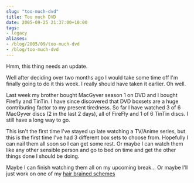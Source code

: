 ```yaml
---
slug: "too-much-dvd"
title: Too much DVD
date: 2005-09-25 21:37:00+10:00
tags:
- legacy
aliases:
- /blog/2005/09/too-much-dvd
- /blog/too-much-dvd
---
```


Hmm, this thing needs an update.

Well after deciding over two months ago I would take some time off I'm finally going to do it this week. I really should have taken it earlier. Oh well.

Last week my brother bought MacGyver season 1 on DVD and I bought Firefly and TinTin. I have since discovered that DVD boxsets are a huge contributing factor to my present tiredness. So far I have watched 3 of 6 MacGyver discs (2 in the last 2 days), all of FireFly and 1 of 6 TinTin discs. I still have a long way to go.

This isn't the first time I've stayed up late watching a TV/Anime series, but this is the first time I've had 3 different box sets to choose from. Hopefully I can nail them all soon so I can get some rest. Or maybe I can watch them like any other sensible person and go to bed on time and get the other things done I should be doing.

Maybe I can finish watching them all on my upcoming break... Or maybe I'll just work on one of my <a href="http://www.talklibrary.com" title="Don't bother there is nothing there yet">hair brained schemes</a>
